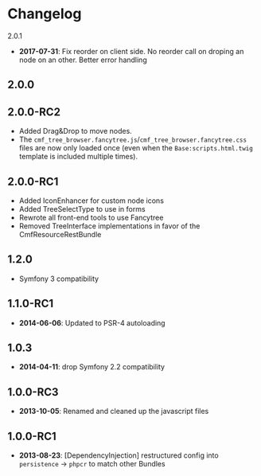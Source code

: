 Changelog
=========

2.0.1

* **2017-07-31**: Fix reorder on client side. No reorder call on droping an node on an other. Better error handling

2.0.0
-----

2.0.0-RC2
---------
 * Added Drag&Drop to move nodes.
 * The `cmf_tree_browser.fancytree.js`/`cmf_tree_browser.fancytree.css` files
   are now only loaded once (even when the `Base:scripts.html.twig` template is
   included multiple times).

2.0.0-RC1
---------

 * Added IconEnhancer for custom node icons
 * Added TreeSelectType to use in forms
 * Rewrote all front-end tools to use Fancytree
 * Removed TreeInterface implementations in favor of the CmfResourceRestBundle

1.2.0
-----

 * Symfony 3 compatibility

1.1.0-RC1
---------

 * **2014-06-06**: Updated to PSR-4 autoloading

1.0.3
-----

 * **2014-04-11**: drop Symfony 2.2 compatibility

1.0.0-RC3
---------

 * **2013-10-05**: Renamed and cleaned up the javascript files

1.0.0-RC1
---------

 * **2013-08-23**: [DependencyInjection] restructured config into `persistence` -> `phpcr` to match other Bundles
